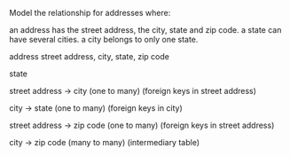 Model the relationship for addresses where:

an address has the street address, the city, state and zip code.
a state can have several cities.
a city belongs to only one state.

address
street address, city, state, zip code

state

street address -> city (one to many) (foreign keys in street address)

city -> state (one to many) (foreign keys in city)

street address -> zip code (one to many) (foreign keys in street address)

city -> zip code (many to many) (intermediary table)



